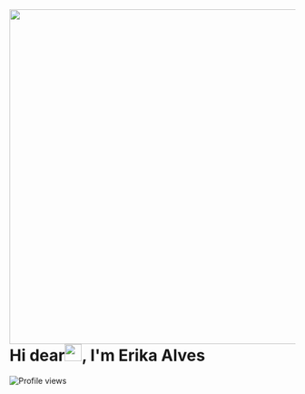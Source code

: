 <img align="right" height="590em" src="https://raw.githubusercontent.com/gist/alvserika/deb558718d87ba28a8d9d2023e979d0a/raw/c80850720c058df9cbcf610408bf76e91ef98808/githubcard.svg"/>
<h1 align="left">Hi dear<img src="https://raw.githubusercontent.com/kaueMarques/kaueMarques/master/hi.gif" height="30px">, I'm Erika Alves</h1>
<p align="left"> <img src="https://komarev.com/ghpvc/?username=alvserika&color=yellow" alt="Profile views" /> </p>
<!--
**alvserika/alvserika** is a ✨ _special_ ✨ repository because its `README.md` (this file) appears on your GitHub profile.

- 🔥 Degree in systems analysis and development 

- 🔭 I am currently studying in the Recode Pro program

- ▶️ I (not) regularly post on <a href"https://www.linkedin.com/in/alveserika/" target="blank">Linkedin</a>

- ⚡ Fun fact **not geek 😜**
